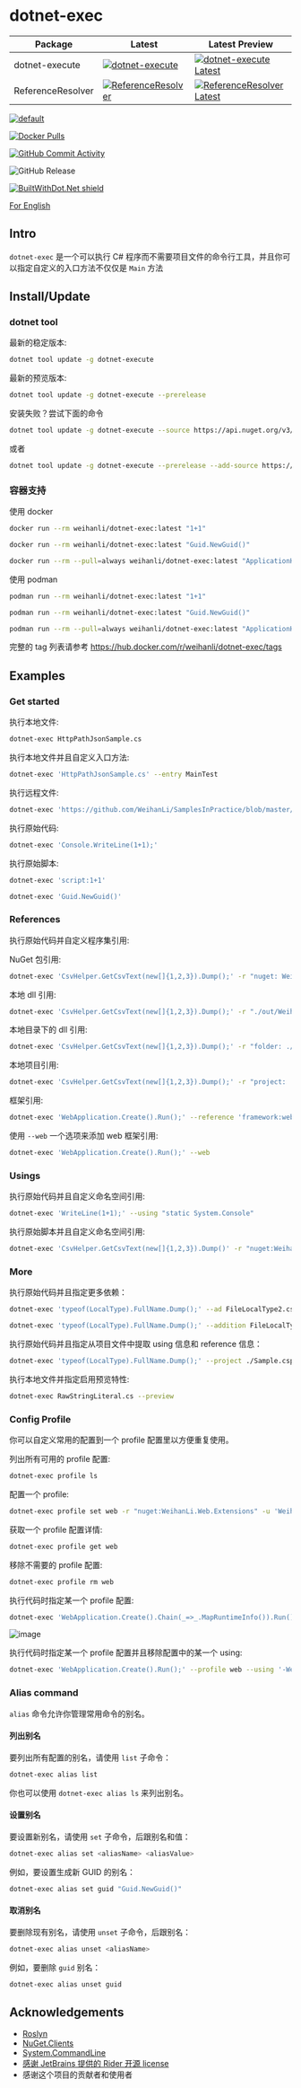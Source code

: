 # dotnet-exec

Package | Latest | Latest Preview
---- | ---- | ----
dotnet-execute | [![dotnet-execute](https://img.shields.io/nuget/v/dotnet-execute)](https://www.nuget.org/packages/dotnet-execute/) | [![dotnet-execute Latest](https://img.shields.io/nuget/vpre/dotnet-execute)](https://www.nuget.org/packages/dotnet-execute/absoluteLatest)
ReferenceResolver | [![ReferenceResolver](https://img.shields.io/nuget/v/ReferenceResolver)](https://www.nuget.org/packages/ReferenceResolver/) | [![ReferenceResolver Latest](https://img.shields.io/nuget/vpre/ReferenceResolver)](https://www.nuget.org/packages/ReferenceResolver/absoluteLatest)

[![default](https://github.com/WeihanLi/dotnet-exec/actions/workflows/dotnet.yml/badge.svg)](https://github.com/WeihanLi/dotnet-exec/actions/workflows/dotnet.yml)

[![Docker Pulls](https://img.shields.io/docker/pulls/weihanli/dotnet-exec)](https://hub.docker.com/r/weihanli/dotnet-exec)

[![GitHub Commit Activity](https://img.shields.io/github/commit-activity/m/WeihanLi/dotnet-exec)](https://github.com/WeihanLi/dotnet-exec/commits/main)

![GitHub Release](https://img.shields.io/github/v/release/WeihanLi/dotnet-exec)

[![BuiltWithDot.Net shield](https://builtwithdot.net/project/5741/dotnet-exec/badge)](https://builtwithdot.net/project/5741/dotnet-exec)

[For English](./README.md)

## Intro

`dotnet-exec` 是一个可以执行 C# 程序而不需要项目文件的命令行工具，并且你可以指定自定义的入口方法不仅仅是 `Main` 方法

## Install/Update

### dotnet tool

最新的稳定版本:

```sh
dotnet tool update -g dotnet-execute
```

最新的预览版本:

```sh
dotnet tool update -g dotnet-execute --prerelease
```

安装失败？尝试下面的命令

```sh
dotnet tool update -g dotnet-execute --source https://api.nuget.org/v3/index.json
```

或者

```sh
dotnet tool update -g dotnet-execute --prerelease --add-source https://api.nuget.org/v3/index.json --ignore-failed-sources
```

### 容器支持

使用 docker

``` sh
docker run --rm weihanli/dotnet-exec:latest "1+1"
```

``` sh
docker run --rm weihanli/dotnet-exec:latest "Guid.NewGuid()"
```

``` sh
docker run --rm --pull=always weihanli/dotnet-exec:latest "ApplicationHelper.RuntimeInfo"
```

使用 podman

``` sh
podman run --rm weihanli/dotnet-exec:latest "1+1"
```

``` sh
podman run --rm weihanli/dotnet-exec:latest "Guid.NewGuid()"
```

``` sh
podman run --rm --pull=always weihanli/dotnet-exec:latest "ApplicationHelper.RuntimeInfo"
```

完整的 tag 列表请参考 <https://hub.docker.com/r/weihanli/dotnet-exec/tags>

## Examples

### Get started

执行本地文件:

``` sh
dotnet-exec HttpPathJsonSample.cs
```

执行本地文件并且自定义入口方法:

``` sh
dotnet-exec 'HttpPathJsonSample.cs' --entry MainTest
```

执行远程文件:

``` sh
dotnet-exec 'https://github.com/WeihanLi/SamplesInPractice/blob/master/net7Sample/Net7Sample/ArgumentExceptionSample.cs'
```

执行原始代码:

``` sh
dotnet-exec 'Console.WriteLine(1+1);'
```

执行原始脚本:

```sh
dotnet-exec 'script:1+1'
```

``` sh
dotnet-exec 'Guid.NewGuid()'
```

### References

执行原始代码并自定义程序集引用:

NuGet 包引用:

``` sh
dotnet-exec 'CsvHelper.GetCsvText(new[]{1,2,3}).Dump();' -r "nuget: WeihanLi.Npoi,3.0.0" -u "WeihanLi.Npoi"
```

本地 dll 引用:

``` sh
dotnet-exec 'CsvHelper.GetCsvText(new[]{1,2,3}).Dump();' -r "./out/WeihanLi.Npoi.dll" -u "WeihanLi.Npoi"
```

本地目录下的 dll 引用:

``` sh
dotnet-exec 'CsvHelper.GetCsvText(new[]{1,2,3}).Dump();' -r "folder: ./out" -u "WeihanLi.Npoi"
```

本地项目引用:

``` sh
dotnet-exec 'CsvHelper.GetCsvText(new[]{1,2,3}).Dump();' -r "project: ./WeihanLi.Npoi.csproj" -u "WeihanLi.Npoi"
```

框架引用:

``` sh
dotnet-exec 'WebApplication.Create().Run();' --reference 'framework:web'
```

使用 `--web` 一个选项来添加 web 框架引用:

``` sh
dotnet-exec 'WebApplication.Create().Run();' --web
```

### Usings

执行原始代码并且自定义命名空间引用:

``` sh
dotnet-exec 'WriteLine(1+1);' --using "static System.Console"
```

执行原始脚本并且自定义命名空间引用:

``` sh
dotnet-exec 'CsvHelper.GetCsvText(new[]{1,2,3}).Dump()' -r "nuget:WeihanLi.Npoi,3.0.0" -u WeihanLi.Npoi
```

### More

执行原始代码并且指定更多依赖：

``` sh
dotnet-exec 'typeof(LocalType).FullName.Dump();' --ad FileLocalType2.cs
```

``` sh
dotnet-exec 'typeof(LocalType).FullName.Dump();' --addition FileLocalType2.cs
```

执行原始代码并且指定从项目文件中提取 using 信息和 reference 信息：

``` sh
dotnet-exec 'typeof(LocalType).FullName.Dump();' --project ./Sample.csproj
```

执行本地文件并指定启用预览特性:

``` sh
dotnet-exec RawStringLiteral.cs --preview
```

### Config Profile

你可以自定义常用的配置到一个 profile 配置里以方便重复使用。

列出所有可用的 profile 配置:

``` sh
dotnet-exec profile ls
```

配置一个 profile:

``` sh
dotnet-exec profile set web -r "nuget:WeihanLi.Web.Extensions" -u 'WeihanLi.Web.Extensions' --web --wide false
```

获取一个 profile 配置详情:

``` sh
dotnet-exec profile get web
```

移除不需要的 profile 配置:

``` sh
dotnet-exec profile rm web
```

执行代码时指定某一个 profile 配置:

``` sh
dotnet-exec 'WebApplication.Create().Chain(_=>_.MapRuntimeInfo()).Run();' --profile web --using 'WeihanLi.Extensions'
```

![image](https://user-images.githubusercontent.com/7604648/205428791-48f0863b-ca9a-4a55-93cd-bb5514845c5d.png)

执行代码时指定某一个 profile 配置并且移除配置中的某一个 using:

``` sh
dotnet-exec 'WebApplication.Create().Run();' --profile web --using '-WeihanLi.Extensions'
```

### Alias command

`alias` 命令允许你管理常用命令的别名。

#### 列出别名

要列出所有配置的别名，请使用 `list` 子命令：

```sh
dotnet-exec alias list
```

你也可以使用 `dotnet-exec alias ls` 来列出别名。

#### 设置别名

要设置新别名，请使用 `set` 子命令，后跟别名和值：

```sh
dotnet-exec alias set <aliasName> <aliasValue>
```

例如，要设置生成新 GUID 的别名：

```sh
dotnet-exec alias set guid "Guid.NewGuid()"
```

#### 取消别名

要删除现有别名，请使用 `unset` 子命令，后跟别名：

```sh
dotnet-exec alias unset <aliasName>
```

例如，要删除 `guid` 别名：

```sh
dotnet-exec alias unset guid
```

## Acknowledgements

- [Roslyn](https://github.com/dotnet/roslyn)
- [NuGet.Clients](https://github.com/NuGet/NuGet.Client)
- [System.CommandLine](https://github.com/dotnet/command-line-api)
- [感谢 JetBrains 提供的 Rider 开源 license](https://jb.gg/OpenSource?from=dotnet-exec)
- 感谢这个项目的贡献者和使用者
